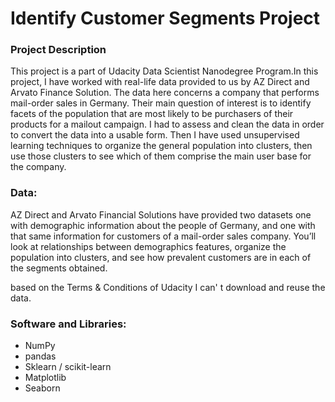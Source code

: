 # Identify Customer Segments Project

### Project Description

This project is a part of Udacity Data Scientist Nanodegree Program.In this project, I have worked with real-life data provided to us by AZ Direct and Arvato Finance Solution. The data here concerns a company that performs mail-order sales in Germany. 
Their main question of interest is to identify facets of the population that are most likely to be purchasers of their products for a mailout campaign. 
I had to assess and clean the data in order to convert the data into a usable form.
Then I have used unsupervised learning techniques to organize the general population into clusters, then use those clusters to see which of them comprise the main user base for the company.

### Data:

AZ Direct and Arvato Financial Solutions have provided two datasets one with demographic information about the people of Germany, and one with that same information for customers of a mail-order sales company. You’ll look at relationships between demographics features, organize the population into clusters, and see how prevalent customers are in each of the segments obtained.

based on the Terms & Conditions of Udacity I can' t download and reuse the data.

### Software and Libraries:

- NumPy
- pandas
- Sklearn / scikit-learn
- Matplotlib 
- Seaborn 

